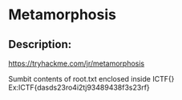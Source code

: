 
# Metamorphosis
## Description:
https://tryhackme.com/jr/metamorphosis

Sumbit contents of root.txt enclosed inside ICTF{}
Ex:ICTF{dasds23ro4i2tj93489438f3s23rf}

